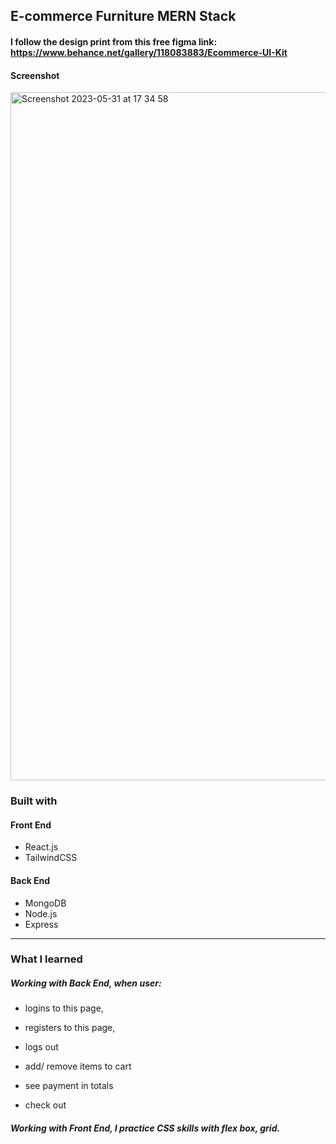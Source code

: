 ## E-commerce Furniture MERN Stack
#### I follow the design print from this free figma link: https://www.behance.net/gallery/118083883/Ecommerce-UI-Kit
#### Screenshot
<img width="1101" alt="Screenshot 2023-05-31 at 17 34 58" src="https://github.com/linhngkh/ecommmerce-furniture-mern/assets/44481142/fdb8b77d-92b2-423b-ab0c-6285f0a2ed38">


### Built with
#### Front End
* React.js 
* TailwindCSS
#### Back End
* MongoDB
* Node.js
* Express
---
### What I learned

##### Working with Back End, when user: 
 * logins to this page, 
 * registers to this page, 
 * logs out
 
 * add/ remove items to cart
 * see payment in totals
 * check out
##### Working with Front End, I practice CSS skills with flex box, grid.
